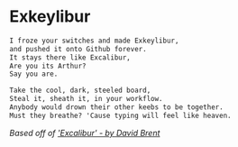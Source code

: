 # Exkeylibur

```markdown
I froze your switches and made Exkeylibur,
and pushed it onto Github forever.
It stays there like Excalibur,
Are you its Arthur?
Say you are.

Take the cool, dark, steeled board,
Steal it, sheath it, in your workflow.
Anybody would drown their other keebs to be together.
Must they breathe? 'Cause typing will feel like heaven.
```

*Based off of ['Excalibur' - by David Brent](https://www.youtube.com/watch?v=634TC7Feku4)*
